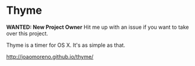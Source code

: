 # Thyme

**WANTED: New Project Owner** Hit me up with an issue if you want to take over this project.

Thyme is a timer for OS X. It's as simple as that.

http://joaomoreno.github.io/thyme/
